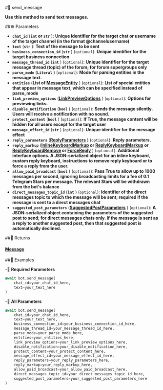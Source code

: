 #🔧 send_message

**Use this method to send text messages.**

##⚙️ Parameters

- **`chat_id`** (**`int` or `str`** ): **Unique identifier for the target chat or username of the target channel (in the format @channelusername)**
- **`text`** (**`str`** ): **Text of the message to be sent**
- **`business_connection_id`** (**`str`** ) (`optional`): **Unique identifier for the target business connection**
- **`message_thread_id`** (**`int`** ) (`optional`): **Unique identifier for the target message thread (topic) of the forum; for forum supergroups only**
- **`parse_mode`** (**`Literal`** ) (`optional`): **Mode for parsing entities in the message text.**
- **`entities`** (**List of [MessageEntity](../types/MessageEntity.md)** ) (`optional`): **List of special entities that appear in message text, which can be specified instead of parse_mode**
- **`link_preview_options`** (**[LinkPreviewOptions](../types/LinkPreviewOptions.md)** ) (`optional`): **Options for previewing links.**
- **`disable_notification`** (**`bool`** ) (`optional`): **Sends the message silently. Users will receive a notification with no sound.**
- **`protect_content`** (**`bool`** ) (`optional`): **If True, the message content will be hidden for all users except for the target user**
- **`message_effect_id`** (**`str`** ) (`optional`): **Unique identifier for the message effect**
- **`reply_parameters`** (**[ReplyParameters](../types/ReplyParameters.md)** ) (`optional`): **Reply parameters.**
- **`reply_markup`** (**[InlineKeyboardMarkup](../types/InlineKeyboardMarkup.md) or [ReplyKeyboardMarkup](../types/ReplyKeyboardMarkup.md) or [ReplyKeyboardRemove](../types/ReplyKeyboardRemove.md) or [ForceReply](../types/ForceReply.md)** ) (`optional`): **Additional interface options. A JSON-serialized object for an inline keyboard, custom reply keyboard, instructions to remove reply keyboard or to force a reply from the user.**
- **`allow_paid_broadcast`** (**`bool`** ) (`optional`): **Pass True to allow up to 1000 messages per second, ignoring broadcasting limits for a fee of 0.1 Telegram Stars per message.
The relevant Stars will be withdrawn from the bot's balance**
- **`direct_messages_topic_id`** (**`int`** ) (`optional`): **Identifier of the direct messages topic to which the message will be sent; required if the message is sent to a direct messages chat**
- **`suggested_post_parameters`** (**[SuggestedPostParameters](../types/SuggestedPostParameters.md)** ) (`optional`): **A JSON-serialized object containing the parameters of the suggested post to send; for direct messages chats only. If the message is sent as a reply to another suggested post, then that suggested post is automatically declined.**

##📲 Returns

#### [Message](../types/Message.md)

##📀 Examples

-🪫 **Required Parameters**

```python
await bot.send_message(
    chat_id=your_chat_id_here,
    text=your_text_here
)
```

-🔋 **All Parameters**

```python
await bot.send_message(
    chat_id=your_chat_id_here,
    text=your_text_here,
    business_connection_id=your_business_connection_id_here,
    message_thread_id=your_message_thread_id_here,
    parse_mode=your_parse_mode_here,
    entities=your_entities_here,
    link_preview_options=your_link_preview_options_here,
    disable_notification=your_disable_notification_here,
    protect_content=your_protect_content_here,
    message_effect_id=your_message_effect_id_here,
    reply_parameters=your_reply_parameters_here,
    reply_markup=your_reply_markup_here,
    allow_paid_broadcast=your_allow_paid_broadcast_here,
    direct_messages_topic_id=your_direct_messages_topic_id_here,
    suggested_post_parameters=your_suggested_post_parameters_here
)
```

